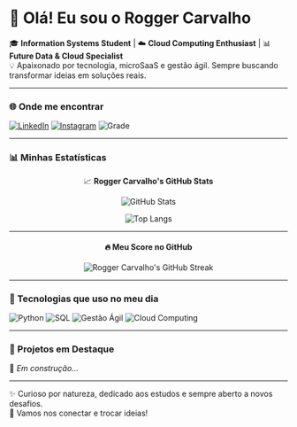 # 👋 Olá! Eu sou o Rogger Carvalho  

🎓 **Information Systems Student** | ☁️ **Cloud Computing Enthusiast** | 📊 **Future Data & Cloud Specialist**  
💡 Apaixonado por tecnologia, microSaaS e gestão ágil. Sempre buscando transformar ideias em soluções reais.  

---

### 🌐 Onde me encontrar
[![LinkedIn](https://img.shields.io/badge/-LinkedIn-0077B5?style=for-the-badge&logo=Linkedin&logoColor=white)](https://www.linkedin.com/in/rogger-carvalho/) 
[![Instagram](https://img.shields.io/badge/-Instagram-E4405F?style=for-the-badge&logo=Instagram&logoColor=white)](https://www.instagram.com/roggerscarvalho/)
![Grade](https://img.shields.io/badge/GitHub%20Grade-A%2B-brightgreen?style=for-the-badge&logo=github)

---

### 📊 Minhas Estatísticas

<div align="center">

📈 **Rogger Carvalho's GitHub Stats**

![GitHub Stats](https://github-readme-stats.vercel.app/api?username=roggercarvalho&show_icons=true&theme=radical)  

![Top Langs](https://github-readme-stats.vercel.app/api/top-langs/?username=roggercarvalho&layout=compact&theme=radical)  

---

#### 🔥 Meu Score no GitHub
![Rogger Carvalho's GitHub Streak](https://github-readme-streak-stats.herokuapp.com/?user=roggercarvalho&theme=radical&hide_border=false)




</div>

---

### 🚀 Tecnologias que uso no meu dia
![Python](https://img.shields.io/badge/-Python-3776AB?style=for-the-badge&logo=Python&logoColor=white)
![SQL](https://img.shields.io/badge/-SQL-025E8C?style=for-the-badge&logo=postgresql&logoColor=white)
![Gestão Ágil](https://img.shields.io/badge/-Gestão%20Ágil-2496ED?style=for-the-badge&logo=scrumalliance&logoColor=white)
![Cloud Computing](https://img.shields.io/badge/-Cloud%20Computing-4285F4?style=for-the-badge&logo=GoogleCloud&logoColor=white)

---

### 💼 Projetos em Destaque
🚧 *Em construção...*  

---

✨ Curioso por natureza, dedicado aos estudos e sempre aberto a novos desafios.  
📩 Vamos nos conectar e trocar ideias!  
